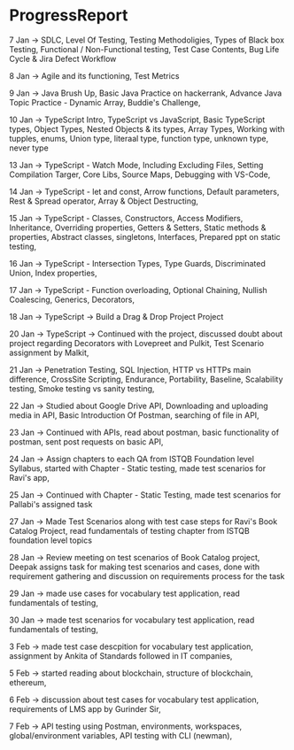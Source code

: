 # ProgressReport

7 Jan ->
  SDLC,
  Level Of Testing,
  Testing Methodoligies,
  Types of Black box Testing,
  Functional / Non-Functional testing,
  Test Case Contents,
  Bug Life Cycle & Jira Defect Workflow
  
8 Jan ->
  Agile and its functioning,
  Test Metrics

9 Jan ->
  Java Brush Up,
  Basic Java Practice on hackerrank,
  Advance Java Topic Practice - Dynamic Array,
  Buddie's Challenge,

10 Jan ->
  TypeScript Intro,
  TypeScript vs JavaScript,
  Basic TypeScript types,
  Object Types,
  Nested Objects & its types,
  Array Types,
  Working with tupples, enums,
  Union type, literaal type, function type, unknown type, never type
  
13 Jan ->
  TypeScript - Watch Mode, 
  Including Excluding Files, 
  Setting Compilation Targer, 
  Core Libs, 
  Source Maps, 
  Debugging with VS-Code, 
  
14 Jan ->
  TypeScript - let and const, 
  Arrow functions, 
  Default parameters, 
  Rest & Spread operator,
  Array & Object Destructing,

15 Jan ->
  TypeScript - Classes, 
  Constructors,
  Access Modifiers,
  Inheritance,
  Overriding properties,
  Getters & Setters,
  Static methods & properties,
  Abstract classes, singletons,
  Interfaces,
  Prepared ppt on static testing,
  
16 Jan ->
  TypeScript - Intersection Types,
  Type Guards,
  Discriminated Union,
  Index properties,
  
17 Jan ->
  TypeScript - Function overloading,
  Optional Chaining,
  Nullish Coalescing,
  Generics,
  Decorators,
  
18 Jan ->
  TypeScript -> Build a Drag & Drop Project Project
  
20 Jan ->
  TypeScript -> Continued with the project,
  discussed doubt about project regarding Decorators with Lovepreet and Pulkit,
  Test Scenario assignment by Malkit,

21 Jan ->
  Penetration Testing, 
  SQL Injection,
  HTTP vs HTTPs main difference,
  CrossSite Scripting,
  Endurance, Portability, Baseline, Scalability testing,
  Smoke testing vs sanity testing,
  
22 Jan ->
  Studied about Google Drive API,
  Downloading and uploading media in API,
  Basic Introduction Of Postman,
  searching of file in API,
  
23 Jan ->
  Continued with APIs,
  read about postman,
  basic functionality of postman,
  sent post requests on basic API,
 
24 Jan ->
  Assign chapters to each QA from ISTQB Foundation level Syllabus,
  started with Chapter - Static testing,
  made test scenarios for Ravi's app,
  
25 Jan ->
  Continued with Chapter - Static Testing,
  made test scenarios for Pallabi's assigned task

27 Jan ->
  Made Test Scenarios along with test case steps for Ravi's Book Catalog Project,
  read fundamentals of testing chapter from ISTQB foundation level topics
  
28 Jan ->
  Review meeting on test scenarios of Book Catalog project,
  Deepak assigns task for making test scenarios and cases,
  done with requirement gathering and discussion on requirements process for the task
  
29 Jan ->
  made use cases for vocabulary test application,
  read fundamentals of testing,
  
30 Jan ->
  made test scenarios for vocabulary test application,
  read fundamentals of testing,

3 Feb ->
  made test case descpition for vocabulary test application,
  assignment by Ankita of Standards followed in IT companies,
  
5 Feb ->
  started reading about blockchain,
  structure of blockchain,
  ethereum,
  
6 Feb ->
  discussion about test cases for vocabulary test application,
  requirements of LMS app by Gurinder Sir,

7 Feb ->
  API testing using Postman,
  environments, 
  workspaces,
  global/environment variables,
  API testing with CLI (newman),
  
  
